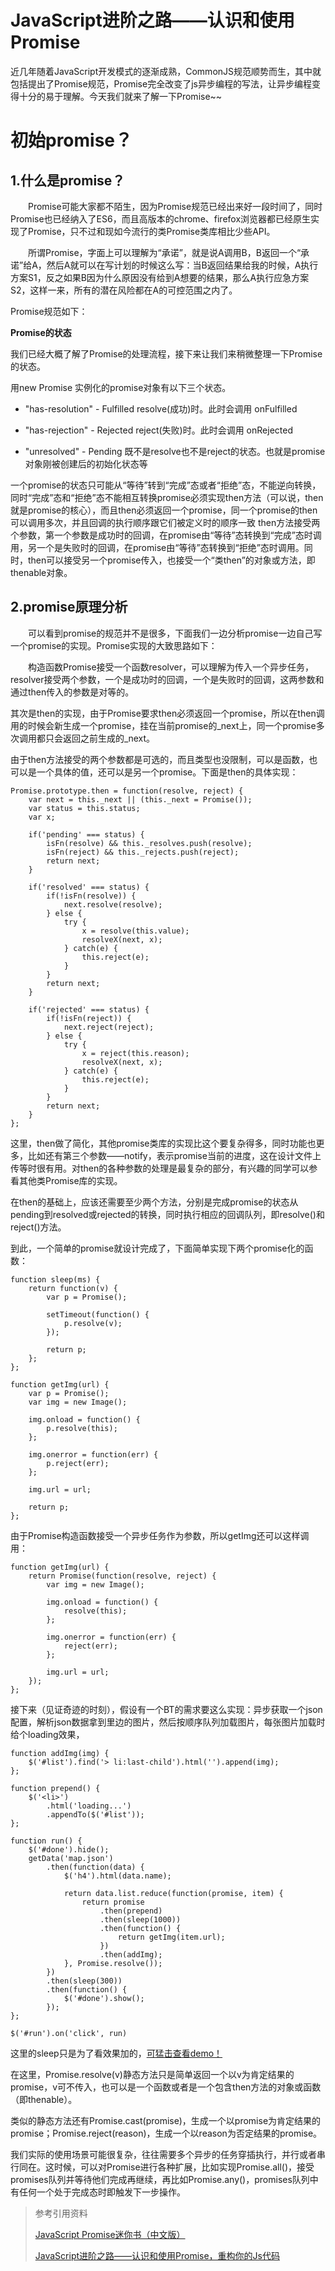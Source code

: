 # JavaScript进阶之路——认识和使用Promise

近几年随着JavaScript开发模式的逐渐成熟，CommonJS规范顺势而生，其中就包括提出了Promise规范，Promise完全改变了js异步编程的写法，让异步编程变得十分的易于理解。今天我们就来了解一下Promise~~

# 初始promise？

## 1.什么是promise？

　　Promise可能大家都不陌生，因为Promise规范已经出来好一段时间了，同时Promise也已经纳入了ES6，而且高版本的chrome、firefox浏览器都已经原生实现了Promise，只不过和现如今流行的类Promise类库相比少些API。

　　所谓Promise，字面上可以理解为“承诺”，就是说A调用B，B返回一个“承诺”给A，然后A就可以在写计划的时候这么写：当B返回结果给我的时候，A执行方案S1，反之如果B因为什么原因没有给到A想要的结果，那么A执行应急方案S2，这样一来，所有的潜在风险都在A的可控范围之内了。

Promise规范如下：

**Promise的状态**

我们已经大概了解了Promise的处理流程，接下来让我们来稍微整理一下Promise的状态。

用new Promise 实例化的promise对象有以下三个状态。

- "has-resolution" - Fulfilled
  resolve(成功)时。此时会调用 onFulfilled

- "has-rejection" - Rejected
reject(失败)时。此时会调用 onRejected

- "unresolved" - Pending
既不是resolve也不是reject的状态。也就是promise对象刚被创建后的初始化状态等

一个promise的状态只可能从“等待”转到“完成”态或者“拒绝”态，不能逆向转换，同时“完成”态和“拒绝”态不能相互转换promise必须实现then方法（可以说，then就是promise的核心），而且then必须返回一个promise，同一个promise的then可以调用多次，并且回调的执行顺序跟它们被定义时的顺序一致
then方法接受两个参数，第一个参数是成功时的回调，在promise由“等待”态转换到“完成”态时调用，另一个是失败时的回调，在promise由“等待”态转换到“拒绝”态时调用。同时，then可以接受另一个promise传入，也接受一个“类then”的对象或方法，即thenable对象。

## 2.promise原理分析

　　可以看到promise的规范并不是很多，下面我们一边分析promise一边自己写一个promise的实现。Promise实现的大致思路如下：

　　构造函数Promise接受一个函数resolver，可以理解为传入一个异步任务，resolver接受两个参数，一个是成功时的回调，一个是失败时的回调，这两参数和通过then传入的参数是对等的。

其次是then的实现，由于Promise要求then必须返回一个promise，所以在then调用的时候会新生成一个promise，挂在当前promise的_next上，同一个promise多次调用都只会返回之前生成的_next。

由于then方法接受的两个参数都是可选的，而且类型也没限制，可以是函数，也可以是一个具体的值，还可以是另一个promise。下面是then的具体实现：

```
Promise.prototype.then = function(resolve, reject) {  
    var next = this._next || (this._next = Promise());  
    var status = this.status;  
    var x;  
  
    if('pending' === status) {  
        isFn(resolve) && this._resolves.push(resolve);  
        isFn(reject) && this._rejects.push(reject);  
        return next;  
    }  
  
    if('resolved' === status) {  
        if(!isFn(resolve)) {  
            next.resolve(resolve);  
        } else {  
            try {  
                x = resolve(this.value);  
                resolveX(next, x);  
            } catch(e) {  
                this.reject(e);  
            }  
        }  
        return next;  
    }  
  
    if('rejected' === status) {  
        if(!isFn(reject)) {  
            next.reject(reject);  
        } else {  
            try {  
                x = reject(this.reason);  
                resolveX(next, x);  
            } catch(e) {  
                this.reject(e);  
            }  
        }  
        return next;  
    }  
}; 
```

这里，then做了简化，其他promise类库的实现比这个要复杂得多，同时功能也更多，比如还有第三个参数——notify，表示promise当前的进度，这在设计文件上传等时很有用。对then的各种参数的处理是最复杂的部分，有兴趣的同学可以参看其他类Promise库的实现。

在then的基础上，应该还需要至少两个方法，分别是完成promise的状态从pending到resolved或rejected的转换，同时执行相应的回调队列，即resolve()和reject()方法。

到此，一个简单的promise就设计完成了，下面简单实现下两个promise化的函数：

```
function sleep(ms) {  
    return function(v) {  
        var p = Promise();  
  
        setTimeout(function() {  
            p.resolve(v);  
        });  
  
        return p;  
    };  
};  
  
function getImg(url) {  
    var p = Promise();  
    var img = new Image();  
  
    img.onload = function() {  
        p.resolve(this);  
    };  
  
    img.onerror = function(err) {  
        p.reject(err);  
    };  
  
    img.url = url;  
  
    return p;  
};  
```

由于Promise构造函数接受一个异步任务作为参数，所以getImg还可以这样调用：

```
function getImg(url) {  
    return Promise(function(resolve, reject) {  
        var img = new Image();  
  
        img.onload = function() {  
            resolve(this);  
        };  
  
        img.onerror = function(err) {  
            reject(err);  
        };  
  
        img.url = url;  
    });  
};  
```

接下来（见证奇迹的时刻），假设有一个BT的需求要这么实现：异步获取一个json配置，解析json数据拿到里边的图片，然后按顺序队列加载图片，每张图片加载时给个loading效果，

```
function addImg(img) {  
    $('#list').find('> li:last-child').html('').append(img);  
};  
  
function prepend() {  
    $('<li>')  
        .html('loading...')  
        .appendTo($('#list'));  
};  
  
function run() {  
    $('#done').hide();  
    getData('map.json')  
        .then(function(data) {  
            $('h4').html(data.name);  
  
            return data.list.reduce(function(promise, item) {  
                return promise  
                    .then(prepend)  
                    .then(sleep(1000))  
                    .then(function() {  
                        return getImg(item.url);  
                    })  
                    .then(addImg);  
            }, Promise.resolve());  
        })  
        .then(sleep(300))  
        .then(function() {  
            $('#done').show();  
        });  
};  
  
$('#run').on('click', run)
```

这里的sleep只是为了看效果加的，[可猛击查看demo！](http://www.dmyang.me/demos/promise/browser.html)

在这里，Promise.resolve(v)静态方法只是简单返回一个以v为肯定结果的promise，v可不传入，也可以是一个函数或者是一个包含then方法的对象或函数（即thenable）。

类似的静态方法还有Promise.cast(promise)，生成一个以promise为肯定结果的promise；Promise.reject(reason)，生成一个以reason为否定结果的promise。

我们实际的使用场景可能很复杂，往往需要多个异步的任务穿插执行，并行或者串行同在。这时候，可以对Promise进行各种扩展，比如实现Promise.all()，接受promises队列并等待他们完成再继续，再比如Promise.any()，promises队列中有任何一个处于完成态时即触发下一步操作。

> 参考引用资料
> 
> [JavaScript Promise迷你书（中文版）](http://liubin.org/promises-book/#how-to-write-promise)
> 
> [JavaScript进阶之路——认识和使用Promise，重构你的Js代码
](http://www.cnblogs.com/yunfeifei/p/4453690.html)
> 